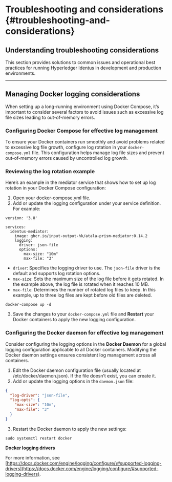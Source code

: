 # Troubleshooting and considerations {#troubleshooting-and-considerations}

## Understanding troubleshooting considerations

This section provides solutions to common issues and operational best practices for running Hyperledger Identus in development and production environments.

---

## Managing Docker logging considerations

When setting up a long-running environment using Docker Compose, it’s important to consider several factors to avoid issues such as excessive log file sizes leading to out-of-memory errors.

### Configuring Docker Compose for effective log management

To ensure your Docker containers run smoothly and avoid problems related to excessive log file growth, configure log rotation in your `docker-compose.yml` file. This configuration helps manage log file sizes and prevent out-of-memory errors caused by uncontrolled log growth.

### Reviewing the log rotation example

Here’s an example in the mediator service that shows how to set up log rotation in your Docker Compose configuration:

1. Open your docker-compose.yml file.  
2. Add or update the logging configuration under your service definition. For example:

```
version: '3.8'

services:
  identus-mediator:
    image: ghcr.io/input-output-hk/atala-prism-mediator:0.14.2
    logging:
      driver: json-file
      options:
        max-size: "10m"
        max-file: "3"
```

- `driver`: Specifies the logging driver to use. The `json-file` driver is the default and supports log rotation options.
- `max-size`: Sets the maximum size of the log file before it gets rotated. In the example above, the log file is rotated when it reaches 10 MB.
- `max-file`: Determines the number of rotated log files to keep. In this example, up to three log files are kept before old files are deleted.

```shell
docker-compose up -d
```

3. Save the changes to your `docker-compose.yml` file and **Restart** your Docker containers to apply the new logging configuration.

### Configuring the Docker daemon for effective log management

Consider configuring the logging options in the **Docker Daemon** for a global logging configuration applicable to all Docker containers. Modifying the Docker daemon settings ensures consistent log management across all containers.

1. Edit the Docker daemon configuration file (usually located at /etc/docker/daemon.json). If the file doesn’t exist, you can create it.  
2. Add or update the logging options in the `daemon.json` file:

```json
{
  "log-driver": "json-file",
  "log-opts": {
    "max-size": "10m",
    "max-file": "3"
  }
}
```

3. Restart the Docker daemon to apply the new settings:

```shell
sudo systemctl restart docker
```

**Docker logging drivers**

For more information, see [https://docs.docker.com/engine/logging/configure/\#supported-logging-drivers](https://docs.docker.com/engine/logging/configure/#supported-logging-drivers).
